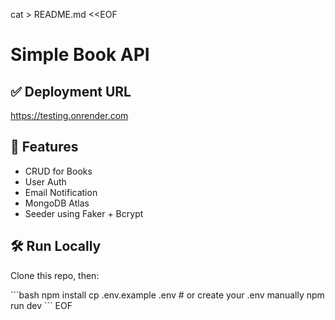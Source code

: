 cat > README.md <<EOF
# Simple Book API

## ✅ Deployment URL
https://testing.onrender.com

## 📖 Features
- CRUD for Books
- User Auth
- Email Notification
- MongoDB Atlas
- Seeder using Faker + Bcrypt

## 🛠️ Run Locally

Clone this repo, then:

\`\`\`bash
npm install
cp .env.example .env  # or create your .env manually
npm run dev
\`\`\`
EOF

